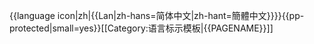 {{language icon|zh|{{Lan|zh-hans=简体中文|zh-hant=簡體中文}}}}<noinclude>{{pp-protected|small=yes}}[[Category:语言标示模板|{{PAGENAME}}]]</noinclude>